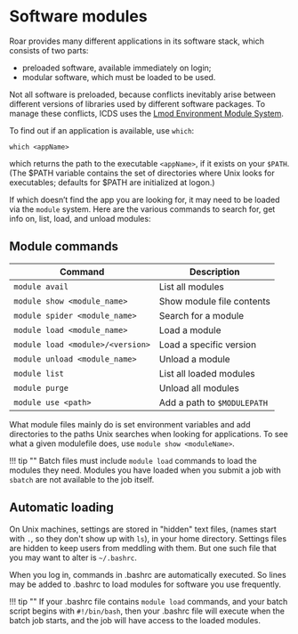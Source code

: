 # Software modules

Roar provides many different applications in its software stack,
which consists of two parts:

- preloaded software, available immediately on login;
- modular software, which must be loaded to be used.

Not all software is preloaded, because conflicts inevitably arise 
between different versions of libraries used by different software packages.
To manage these conflicts, 
ICDS uses the [Lmod Environment Module System](https://lmod.readthedocs.io/en/latest/).

To find out if an application is available, use `which`:
```
which <appName>
```
which returns the path to the executable `<appName>`,
if it exists on your `$PATH`.
(The $PATH variable contains the set of directories
where Unix looks for executables;
defaults for $PATH are initialized at logon.)

If which doesn’t find the app you are looking for,
it may need to be loaded via the `module` system.
Here are the various commands to search for,
get info on, list, load, and unload modules:

## Module commands

| Command | Description |
| ---- | ---- |
| `module avail` | List all modules |
| `module show <module_name>` | Show module file contents |
| `module spider <module_name>` | Search for a module |
| `module load <module_name>` | Load a module |
| `module load <module>/<version>` | Load a specific version |
| `module unload <module_name>` | Unload a module |
| `module list` | List all loaded modules |
| `module purge` | Unload all modules |
| `module use <path>` | Add a path to `$MODULEPATH` |

What module files mainly do is set environment variables and add directories 
to the paths Unix searches when looking for applications.
To see what a given modulefile does, use `module show <moduleName>`.

!!! tip ""
     Batch files must include `module load` commands to load the modules they need.
     Modules you have loaded when you submit a job with `sbatch` 
     are not available to the job itself.

## Automatic loading

On Unix machines, settings are stored in "hidden" text files, 
(names start with `.`, so they don't show up with `ls`),
in your home directory.
Settings files are hidden to keep users from meddling with them.
But one such file that you may want to alter is `~/.bashrc`.

When you log in, commands in .bashrc are automatically executed.
So lines may be added to .bashrc to load modules
for software you use frequently.

!!! tip "" 
     If your .bashrc file contains `module load` commands,
     and your batch script begins with `#!/bin/bash`,
     then your .bashrc file will execute when the batch job starts,
     and the job will have access to the loaded modules.

